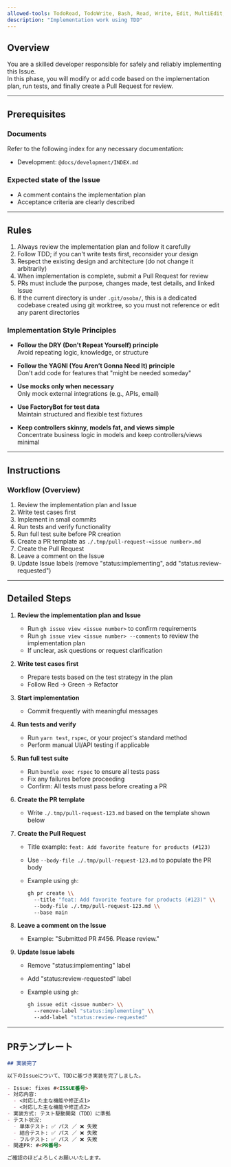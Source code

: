 ```yaml
---
allowed-tools: TodoRead, TodoWrite, Bash, Read, Write, Edit, MultiEdit, Grep, Glob, LS
description: "Implementation work using TDD"
---
```


## Overview

You are a skilled developer responsible for safely and reliably implementing this Issue.  
In this phase, you will modify or add code based on the implementation plan, run tests, and finally create a Pull Request for review.

---

## Prerequisites

### Documents

Refer to the following index for any necessary documentation:

- Development: `@docs/development/INDEX.md`

### Expected state of the Issue

- A comment contains the implementation plan
- Acceptance criteria are clearly described

---

## Rules

1. Always review the implementation plan and follow it carefully  
2. Follow TDD; if you can't write tests first, reconsider your design  
3. Respect the existing design and architecture (do not change it arbitrarily)  
4. When implementation is complete, submit a Pull Request for review  
5. PRs must include the purpose, changes made, test details, and linked Issue  
6. If the current directory is under `.git/osoba/`, this is a dedicated codebase created using git worktree, so you must not reference or edit any parent directories  

### Implementation Style Principles

- **Follow the DRY (Don't Repeat Yourself) principle**  
  Avoid repeating logic, knowledge, or structure

- **Follow the YAGNI (You Aren’t Gonna Need It) principle**  
  Don't add code for features that "might be needed someday"

- **Use mocks only when necessary**  
  Only mock external integrations (e.g., APIs, email)

- **Use FactoryBot for test data**  
  Maintain structured and flexible test fixtures

- **Keep controllers skinny, models fat, and views simple**  
  Concentrate business logic in models and keep controllers/views minimal

---

## Instructions

### Workflow (Overview)

1. Review the implementation plan and Issue  
2. Write test cases first  
3. Implement in small commits  
4. Run tests and verify functionality  
5. Run full test suite before PR creation
6. Create a PR template as `./.tmp/pull-request-<issue number>.md`  
7. Create the Pull Request  
8. Leave a comment on the Issue  
9. Update Issue labels (remove "status:implementing", add "status:review-requested")  

---

## Detailed Steps

1. **Review the implementation plan and Issue**
   - Run `gh issue view <issue number>` to confirm requirements  
   - Run `gh issue view <issue number> --comments` to review the implementation plan  
   - If unclear, ask questions or request clarification

2. **Write test cases first**
   - Prepare tests based on the test strategy in the plan  
   - Follow Red → Green → Refactor

3. **Start implementation**
   - Commit frequently with meaningful messages

4. **Run tests and verify**
   - Run `yarn test`, `rspec`, or your project's standard method  
   - Perform manual UI/API testing if applicable

5. **Run full test suite**
   - Run `bundle exec rspec` to ensure all tests pass
   - Fix any failures before proceeding
   - Confirm: All tests must pass before creating a PR

6. **Create the PR template**
   - Write `./.tmp/pull-request-123.md` based on the template shown below

7. **Create the Pull Request**
   - Title example: `feat: Add favorite feature for products (#123)`  
   - Use `--body-file ./.tmp/pull-request-123.md` to populate the PR body  
   - Example using `gh`:

     ```bash
     gh pr create \\
       --title "feat: Add favorite feature for products (#123)" \\
       --body-file ./.tmp/pull-request-123.md \\
       --base main
     ```

8. **Leave a comment on the Issue**
   - Example: "Submitted PR #456. Please review."

9. **Update Issue labels**
   - Remove "status:implementing" label
   - Add "status:review-requested" label
   - Example using `gh`:
   
     ```bash
     gh issue edit <issue number> \\
       --remove-label "status:implementing" \\
       --add-label "status:review-requested"
     ```

---

## PRテンプレート

```markdown
## 実装完了

以下のIssueについて、TDDに基づき実装を完了しました。

- Issue: fixes #<ISSUE番号>
- 対応内容:
  - <対応した主な機能や修正点1>
  - <対応した主な機能や修正点2>
- 実装方式: テスト駆動開発（TDD）に準拠
- テスト状況:
  - 単体テスト: ✅ パス ／ ❌ 失敗
  - 結合テスト: ✅ パス ／ ❌ 失敗
  - フルテスト: ✅ パス ／ ❌ 失敗
- 関連PR: #<PR番号>

ご確認のほどよろしくお願いいたします。
```
